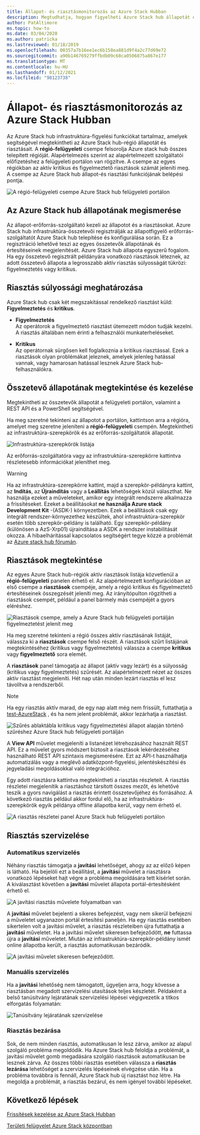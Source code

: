 ```yaml
---
title: Állapot- és riasztásmonitorozás az Azure Stack Hubban
description: Megtudhatja, hogyan figyelheti Azure Stack hub állapotát és riasztásait.
author: PatAltimore
ms.topic: how-to
ms.date: 03/04/2020
ms.author: patricka
ms.lastreviewed: 01/18/2019
ms.openlocfilehash: 00357a7b16ee1ec6b158ea881d9f4a2c77d69e72
ms.sourcegitcommit: a90b146769279ffbdb09c68ca0506875a867e177
ms.translationtype: MT
ms.contentlocale: hu-HU
ms.lasthandoff: 01/12/2021
ms.locfileid: "98123738"
---
```

# <a name="monitor-health-and-alerts-in-azure-stack-hub"></a>Állapot- és riasztásmonitorozás az Azure Stack Hubban

Az Azure Stack hub infrastruktúra-figyelési funkciókat tartalmaz, amelyek segítségével megtekintheti az Azure Stack hub-régió állapotát és riasztásait. A **régió-felügyeleti** csempe felsorolja Azure stack hub összes telepített régióját. Alapértelmezés szerint az alapértelmezett szolgáltatói előfizetéshez a felügyeleti portálon van rögzítve. A csempe az egyes régiókban az aktív kritikus és figyelmeztető riasztások számát jeleníti meg. A csempe az Azure Stack hub állapot-és riasztási funkciójának belépési pontja.

![A régió-felügyeleti csempe Azure Stack hub felügyeleti portálon](media/azure-stack-monitor-health/image1.png)

## <a name="understand-health-in-azure-stack-hub"></a>Az Azure Stack hub állapotának megismerése

Az állapot-erőforrás-szolgáltató kezeli az állapotot és a riasztásokat. Azure Stack hub infrastruktúra-összetevői regisztrálják az állapotfigyelő erőforrás-szolgáltatót Azure Stack hub telepítése és konfigurálása során. Ez a regisztráció lehetővé teszi az egyes összetevők állapotának és értesítéseinek megjelenítését. Azure Stack hub állapota egyszerű fogalom. Ha egy összetevő regisztrált példányára vonatkozó riasztások léteznek, az adott összetevő állapota a legrosszabb aktív riasztás súlyosságát tükrözi: figyelmeztetés vagy kritikus.

## <a name="alert-severity-definition"></a>Riasztás súlyossági meghatározása

Azure Stack hub csak két megszakítással rendelkező riasztást küld: **Figyelmeztetés** és **kritikus**.

- **Figyelmeztetés**  
  Az operátorok a figyelmeztető riasztást ütemezett módon tudják kezelni. A riasztás általában nem érinti a felhasználói munkaterheléseket.

- **Kritikus**  
  Az operátornak sürgősen kell foglalkoznia a kritikus riasztással. Ezek a riasztások olyan problémákat jeleznek, amelyek jelenleg hatással vannak, vagy hamarosan hatással lesznek Azure Stack hub-felhasználókra.


## <a name="view-and-manage-component-health-state"></a>Összetevő állapotának megtekintése és kezelése

Megtekintheti az összetevők állapotát a felügyeleti portálon, valamint a REST API és a PowerShell segítségével.

Ha meg szeretné tekinteni az állapotot a portálon, kattintson arra a régióra, amelyet meg szeretne jeleníteni a **régió-felügyeleti** csempén. Megtekintheti az infrastruktúra-szerepkörök és az erőforrás-szolgáltatók állapotát.

![Infrastruktúra-szerepkörök listája](media/azure-stack-monitor-health/image2.png)

Az erőforrás-szolgáltatóra vagy az infrastruktúra-szerepkörre kattintva részletesebb információkat jeleníthet meg.

> [!WARNING]  
> Ha az infrastruktúra-szerepkörre kattint, majd a szerepkör-példányra kattint, az **Indítás**, az **Újraindítás** vagy a **Leállítás** lehetőségek közül választhat. Ne használja ezeket a műveleteket, amikor egy integrált rendszerre alkalmazza a frissítéseket. Ezeket a beállításokat **ne használja Azure stack Development Kit** -(ASDK-) környezetben. Ezek a beállítások csak egy integrált rendszer-környezethez készültek, ahol infrastruktúra-szerepkör esetén több szerepkör-példány is található. Egy szerepkör-példány (különösen a AzS-Xrp01) újraindítása a ASDK a rendszer instabilitását okozza. A hibaelhárítással kapcsolatos segítségért tegye közzé a problémát az [Azure stack hub fórumán](https://aka.ms/azurestackforum).
>

## <a name="view-alerts"></a>Riasztások megtekintése

Az egyes Azure Stack hub-régiók aktív riasztások listája közvetlenül a **régió-felügyeleti** panelen érhető el. Az alapértelmezett konfigurációban az első csempe a **riasztások** csempéje, amely a régió kritikus és figyelmeztető értesítéseinek összegzését jeleníti meg. Az irányítópulton rögzítheti a riasztások csempét, például a panel bármely más csempéjét a gyors eléréshez.

![Riasztások csempe, amely a Azure Stack hub felügyeleti portálján figyelmeztetést jelenít meg](media/azure-stack-monitor-health/image3.png)

 Ha meg szeretné tekinteni a régió összes aktív riasztásának listáját, válassza ki a **riasztások** csempe felső részét. A riasztások szűrt listájának megtekintéséhez (kritikus vagy figyelmeztetés) válassza a csempe **kritikus** vagy **figyelmeztető** sora elemét.

A **riasztások** panel támogatja az állapot (aktív vagy lezárt) és a súlyosság (kritikus vagy figyelmeztetés) szűrését. Az alapértelmezett nézet az összes aktív riasztást megjeleníti. Hét nap után minden lezárt riasztás el lesz távolítva a rendszerből.

>[!Note]
>Ha egy riasztás aktív marad, de egy nap alatt még nem frissült, futtathatja a [test-AzureStack](azure-stack-diagnostic-test.md) , és ha nem jelent problémát, akkor lezárhatja a riasztást.

![Szűrés ablaktábla kritikus vagy figyelmeztetési állapot alapján történő szűréshez Azure Stack hub felügyeleti portálján](media/azure-stack-monitor-health/alert-view.png)

A **View API** művelet megjeleníti a listanézet létrehozásához használt REST API. Ez a művelet gyors módszert biztosít a riasztások lekérdezéséhez használható REST API szintaxis megismerésére. Ezt az API-t használhatja automatizálás vagy a meglévő adatközpont-figyelési, jelentéskészítési és jegyeladási megoldásokkal való integrációhoz.

Egy adott riasztásra kattintva megtekintheti a riasztás részleteit. A riasztás részletei megjelenítik a riasztáshoz társított összes mezőt, és lehetővé teszik a gyors navigálást a riasztás érintett összetevőjéhez és forrásához. A következő riasztás például akkor fordul elő, ha az infrastruktúra-szerepkörök egyik példánya offline állapotba kerül, vagy nem érhető el.  

![A riasztás részletei panel Azure Stack hub felügyeleti portálon](media/azure-stack-monitor-health/alert-detail.png)

## <a name="alert-remediation"></a>Riasztás szervizelése

### <a name="automated-remediation"></a>Automatikus szervizelés

Néhány riasztás támogatja a **javítási** lehetőséget, ahogy az az előző képen is látható. Ha bejelöli ezt a beállítást, a **javítási** művelet a riasztásra vonatkozó lépéseket hajt végre a probléma megoldására tett kísérlet során. A kiválasztást követően a **javítási** művelet állapota portál-értesítésként érhető el.

![A javítási riasztás művelete folyamatban van](media/azure-stack-monitor-health/repair-in-progress.png)

A **javítási** művelet bejelenti a sikeres befejezést, vagy nem sikerül befejezni a műveletet ugyanazon portál értesítési paneljén.  Ha egy riasztás esetében sikertelen volt a javítási művelet, a riasztás részleteiben újra futtathatja a **javítási** műveletet. Ha a javítási művelet sikeresen befejeződött, **ne** futtassa újra a **javítási** műveletet. Miután az infrastruktúra-szerepkör-példány ismét online állapotba került, a riasztás automatikusan bezáródik.

![A javítási művelet sikeresen befejeződött.](media/azure-stack-monitor-health/repair-completed.png)

### <a name="manual-remediation"></a>Manuális szervizelés

Ha a **javítási** lehetőség nem támogatott, ügyeljen arra, hogy kövesse a riasztásban megadott szervizelési utasítások teljes készletét. Példaként a belső tanúsítvány lejáratának szervizelési lépései végigvezetik a titkos elforgatás folyamatán:

![Tanúsítvány lejáratának szervizelése](media/azure-stack-monitor-health/certificate-expiration.png)

### <a name="alert-closure"></a>Riasztás bezárása

Sok, de nem minden riasztás, automatikusan le lesz zárva, amikor az alapul szolgáló probléma megoldódik. Ha Azure Stack hub feloldja a problémát, a javítási művelet gomb megadására szolgáló riasztások automatikusan be lesznek zárva. Az összes többi riasztás esetében válassza a **riasztás lezárása** lehetőséget a szervizelés lépéseinek elvégzése után. Ha a probléma továbbra is fennáll, Azure Stack hub új riasztást hoz létre. Ha megoldja a problémát, a riasztás bezárul, és nem igényel további lépéseket.

## <a name="next-steps"></a>Következő lépések

[Frissítések kezelése az Azure Stack Hubban](azure-stack-updates.md)

[Területi felügyelet Azure Stack központban](azure-stack-region-management.md)
